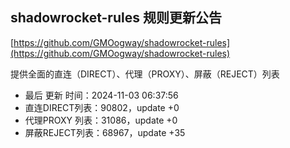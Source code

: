 ## shadowrocket-rules 规则更新公告

[https://github.com/GMOogway/shadowrocket-rules](https://github.com/GMOogway/shadowrocket-rules)

提供全面的直连（DIRECT）、代理（PROXY）、屏蔽（REJECT）列表
- 最后 更新 时间：2024-11-03 06:37:56
- 直连DIRECT列表：90802，update +0
- 代理PROXY 列表：31086，update +0
- 屏蔽REJECT列表：68967，update +35